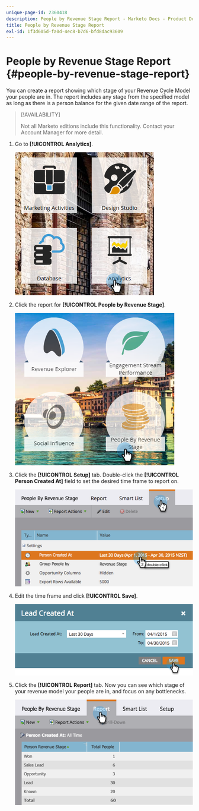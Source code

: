 ```yaml
---
unique-page-id: 2360418
description: People by Revenue Stage Report - Marketo Docs - Product Documentation
title: People by Revenue Stage Report
exl-id: 1f3d605d-fa0d-4ec8-b7d6-bfd8dac93609
---
```

# People by Revenue Stage Report {#people-by-revenue-stage-report}

You can create a report showing which stage of your Revenue Cycle Model your people are in. The report includes any stage from the specified model as long as there is a person balance for the given date range of the report.

>[!AVAILABILITY]
>
>Not all Marketo editions include this functionality. Contact your Account Manager for more detail.

1. Go to **[!UICONTROL Analytics]**.

   ![](assets/image2017-3-27-15-3a43-3a55.png)

1. Click the report for **[!UICONTROL People by Revenue Stage]**.

   ![](assets/image2017-3-27-15-3a46-3a27.png)

1. Click the **[!UICONTROL Setup]** tab. Double-click the **[!UICONTROL Person Created At]** field to set the desired time frame to report on.

   ![](assets/image2017-3-28-8-3a6-3a23.png)

1. Edit the time frame and click **[!UICONTROL Save]**.

   ![](assets/image2015-4-29-12-3a11-3a31.png)

1. Click the **[!UICONTROL Report]** tab. Now you can see which stage of your revenue model your people are in, and focus on any bottlenecks.

   ![](assets/image2017-3-28-8-3a6-3a48.png)
